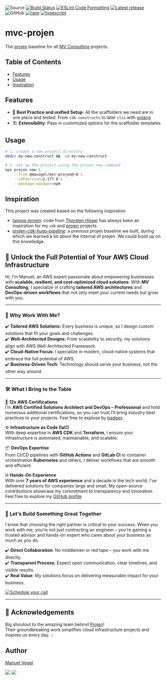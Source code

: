 ![Source](https://img.shields.io/github/stars/MV-Consulting/mvc-projen?logo=github&label=GitHub%20Stars)
[![Build Status](https://github.com/MV-Consulting/mvc-projen/actions/workflows/build.yml/badge.svg)](https://github.com/MV-Consulting/mvc-projen/actions/workflows/build.yml)
[![ESLint Code Formatting](https://img.shields.io/badge/code_style-eslint-brightgreen.svg)](https://eslint.org)
[![Latest release](https://img.shields.io/github/release/MV-Consulting/mvc-projen.svg)](https://github.com/MV-Consulting/mvc-projen/releases)
![GitHub](https://img.shields.io/github/license/MV-Consulting/mvc-projen)
[![npm](https://img.shields.io/npm/dt/@mavogel/mvc-projen?label=npm&color=orange)](https://www.npmjs.com/package/@mavogel/mvc-projen)
[![typescript](https://img.shields.io/badge/jsii-typescript-blueviolet.svg)](https://www.npmjs.com/package/@mavogel/mvc-projen)

# mvc-projen

The [projen](https://projen.io/) baseline for all [MV Consulting](https://manuel-vogel.de/) projects.

## Table of Contents

- [Features](#features)
- [Usage](#usage)
- [Inspiration](#inspiration)

## Features
- 📏 **Best Practice and unified Setup**: All the scaffolders we need are in one place and tested. From `cdk-constructs` to later `clis` with [golang](https://go.dev/)
- 🏗️ **Extensibility**: Pass in customized options for the scaffolder templates

## Usage

```bash
# 1. create a new project directory 
mkdir my-new-construct &&  cd my-new-construct

# 2. set up the project using the projen new command
npx projen new \
    --from @mavogel/mvc-projen@~0 \
    --cdkVersion=2.177.0 \
    --package-manager=npm
```

## Inspiration
This project was created based on the following inspiration
- [taimos-projen](https://github.com/taimos/taimos-projen): code from [Thorsten Höger](https://www.taimos.de/) has always been an inspiration for my `cdk` and [projen](https://projen.io/) projects.
- [projen-cdk-hugo-pipeline](https://github.com/MV-Consulting/projen-cdk-hugo-pipeline/): a previous projen baseline we built, during which we learned a lot about the internal of projen. We could build up on this knowledge.

## 🚀 Unlock the Full Potential of Your AWS Cloud Infrastructure  

Hi, I’m Manuel, an AWS expert passionate about empowering businesses with **scalable, resilient, and cost-optimized cloud solutions**. With **MV Consulting**, I specialize in crafting **tailored AWS architectures** and **DevOps-driven workflows** that not only meet your current needs but grow with you.  

---

### 🌟 Why Work With Me?  

✔️ **Tailored AWS Solutions:** Every business is unique, so I design custom solutions that fit your goals and challenges.  
✔️ **Well-Architected Designs:** From scalability to security, my solutions align with AWS Well-Architected Framework.  
✔️ **Cloud-Native Focus:** I specialize in modern, cloud-native systems that embrace the full potential of AWS.  
✔️ **Business-Driven Tech:** Technology should serve your business, not the other way around.  

---

### 🛠 What I Bring to the Table  

🔑 **12x AWS Certifications**  
I’m **AWS Certified Solutions Architect and DevOps – Professional** and hold numerous additional certifications, so you can trust I’ll bring industry best practices to your projects. Feel free to explose by [badges](https://www.credly.com/users/manuel-vogel)

⚙️ **Infrastructure as Code (IaC)**  
With deep expertise in **AWS CDK** and **Terraform**, I ensure your infrastructure is automated, maintainable, and scalable.  

📦 **DevOps Expertise**  
From CI/CD pipelines with **GitHub Actions** and **GitLab CI** to container orchestration **Kubernetes** and others, I deliver workflows that are smooth and efficient.  

🌐 **Hands-On Experience**  
With over **7 years of AWS experience** and a decade in the tech world, I’ve delivered solutions for companies large and small. My open-source contributions showcase my commitment to transparency and innovation. Feel free to explore my [GitHub profile](https://github.com/mavogel)

---

### 💼 Let’s Build Something Great Together  

I know that choosing the right partner is critical to your success. When you work with me, you’re not just contracting an engineer – you’re gaining a trusted advisor and hands-on expert who cares about your business as much as you do.  

✔️ **Direct Collaboration**: No middlemen or red tape – you work with me directly.  
✔️ **Transparent Process**: Expect open communication, clear timelines, and visible results.  
✔️ **Real Value**: My solutions focus on delivering measurable impact for your business.  


<a href="https://tinyurl.com/mvc-15min"><img alt="Schedule your call" src="https://img.shields.io/badge/schedule%20your%20call-success.svg?style=for-the-badge"/></a>  

---

## 🙌 Acknowledgements

Big shoutout to the amazing team behind [Projen](https://github.com/projen/projen)!  
Their groundbreaking work simplifies cloud infrastructure projects and inspires us every day. 💡

## Author

[Manuel Vogel](https://manuel-vogel.de/about/)

[![](https://img.shields.io/badge/LinkedIn-0077B5?style=for-the-badge&logo=linkedin&logoColor=white)](https://www.linkedin.com/in/manuel-vogel)
[![](https://img.shields.io/badge/GitHub-2b3137?style=for-the-badge&logo=github&logoColor=white)](https://github.com/mavogel)